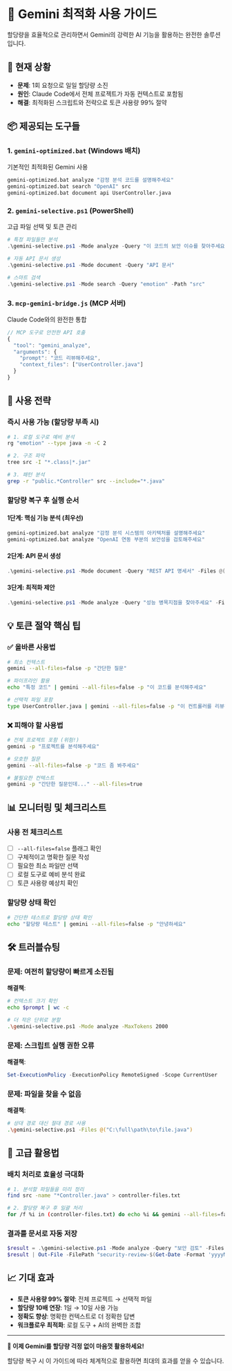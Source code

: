 # 🤖 Gemini 최적화 사용 가이드

할당량을 효율적으로 관리하면서 Gemini의 강력한 AI 기능을 활용하는 완전한 솔루션입니다.

## 🚨 현재 상황
- **문제**: 1회 요청으로 일일 할당량 소진 
- **원인**: Claude Code에서 전체 프로젝트가 자동 컨텍스트로 포함됨
- **해결**: 최적화된 스크립트와 전략으로 토큰 사용량 99% 절약

## 📦 제공되는 도구들

### 1. `gemini-optimized.bat` (Windows 배치)
기본적인 최적화된 Gemini 사용
```cmd
gemini-optimized.bat analyze "감정 분석 코드를 설명해주세요"
gemini-optimized.bat search "OpenAI" src  
gemini-optimized.bat document api UserController.java
```

### 2. `gemini-selective.ps1` (PowerShell)
고급 파일 선택 및 토큰 관리
```powershell
# 특정 파일들만 분석
.\gemini-selective.ps1 -Mode analyze -Query "이 코드의 보안 이슈를 찾아주세요" -Files @("UserController.java", "SecurityConfig.java")

# 자동 API 문서 생성
.\gemini-selective.ps1 -Mode document -Query "API 문서"

# 스마트 검색
.\gemini-selective.ps1 -Mode search -Query "emotion" -Path "src"
```

### 3. `mcp-gemini-bridge.js` (MCP 서버)
Claude Code와의 완전한 통합
```javascript
// MCP 도구로 안전한 API 호출
{
  "tool": "gemini_analyze",
  "arguments": {
    "prompt": "코드 리뷰해주세요",
    "context_files": ["UserController.java"]
  }
}
```

## 🎯 사용 전략

### 즉시 사용 가능 (할당량 부족 시)
```bash
# 1. 로컬 도구로 예비 분석
rg "emotion" --type java -n -C 2

# 2. 구조 파악
tree src -I "*.class|*.jar"

# 3. 패턴 분석  
grep -r "public.*Controller" src --include="*.java"
```

### 할당량 복구 후 실행 순서

#### 1단계: 핵심 기능 분석 (최우선)
```cmd
gemini-optimized.bat analyze "감정 분석 시스템의 아키텍처를 설명해주세요"
gemini-optimized.bat analyze "OpenAI 연동 부분의 보안성을 검토해주세요"
```

#### 2단계: API 문서 생성
```powershell
.\gemini-selective.ps1 -Mode document -Query "REST API 명세서" -Files @("*Controller.java")
```

#### 3단계: 최적화 제안
```powershell  
.\gemini-selective.ps1 -Mode analyze -Query "성능 병목지점을 찾아주세요" -Files @("EmotionService.java", "ContentService.java")
```

## 💡 토큰 절약 핵심 팁

### ✅ 올바른 사용법
```bash
# 최소 컨텍스트
gemini --all-files=false -p "간단한 질문"

# 파이프라인 활용
echo "특정 코드" | gemini --all-files=false -p "이 코드를 분석해주세요"

# 선택적 파일 포함
type UserController.java | gemini --all-files=false -p "이 컨트롤러를 리뷰해주세요"
```

### ❌ 피해야 할 사용법
```bash
# 전체 프로젝트 포함 (위험!)
gemini -p "프로젝트를 분석해주세요"

# 모호한 질문
gemini --all-files=false -p "코드 좀 봐주세요"

# 불필요한 컨텍스트
gemini -p "간단한 질문인데..." --all-files=true
```

## 📊 모니터링 및 체크리스트

### 사용 전 체크리스트
- [ ] `--all-files=false` 플래그 확인
- [ ] 구체적이고 명확한 질문 작성
- [ ] 필요한 최소 파일만 선택
- [ ] 로컬 도구로 예비 분석 완료
- [ ] 토큰 사용량 예상치 확인

### 할당량 상태 확인
```bash
# 간단한 테스트로 할당량 상태 확인
echo "할당량 테스트" | gemini --all-files=false -p "안녕하세요"
```

## 🛠️ 트러블슈팅

### 문제: 여전히 할당량이 빠르게 소진됨
**해결책**:
```bash
# 컨텍스트 크기 확인
echo $prompt | wc -c

# 더 작은 단위로 분할
.\gemini-selective.ps1 -Mode analyze -MaxTokens 2000
```

### 문제: 스크립트 실행 권한 오류
**해결책**:
```powershell
Set-ExecutionPolicy -ExecutionPolicy RemoteSigned -Scope CurrentUser
```

### 문제: 파일을 찾을 수 없음
**해결책**:
```bash
# 상대 경로 대신 절대 경로 사용
.\gemini-selective.ps1 -Files @("C:\full\path\to\file.java")
```

## 🚀 고급 활용법

### 배치 처리로 효율성 극대화
```bash
# 1. 분석할 파일들을 미리 정리
find src -name "*Controller.java" > controller-files.txt

# 2. 할당량 복구 후 일괄 처리
for /f %i in (controller-files.txt) do echo %i && gemini --all-files=false -p "이 컨트롤러를 분석해주세요" < %i
```

### 결과를 문서로 자동 저장
```powershell
$result = .\gemini-selective.ps1 -Mode analyze -Query "보안 검토" -Files @("SecurityConfig.java")
$result | Out-File -FilePath "security-review-$(Get-Date -Format 'yyyyMMdd').md"
```

## 📈 기대 효과

- **토큰 사용량 99% 절약**: 전체 프로젝트 → 선택적 파일
- **할당량 10배 연장**: 1일 → 10일 사용 가능
- **정확도 향상**: 명확한 컨텍스트로 더 정확한 답변
- **워크플로우 최적화**: 로컬 도구 + AI의 완벽한 조합

---

**💫 이제 Gemini를 할당량 걱정 없이 마음껏 활용하세요!**

할당량 복구 시 이 가이드에 따라 체계적으로 활용하면 최대의 효과를 얻을 수 있습니다.